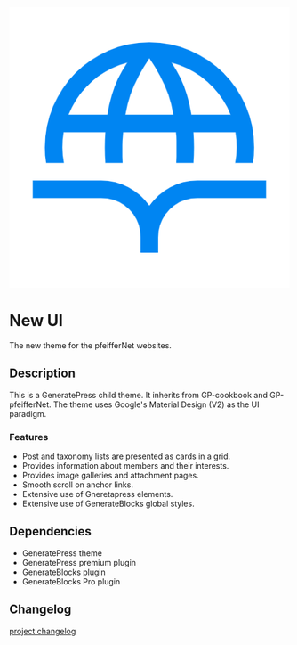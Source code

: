 ![the project logo](./assets/icon-128x128.png)

# New UI
The new theme for the pfeifferNet websites.

## Description
This is a GeneratePress child theme.
It inherits from GP-cookbook and GP-pfeifferNet.
The theme uses Google's Material Design (V2) as the UI paradigm.

### Features
* Post and taxonomy lists are presented as cards in a grid.
* Provides information about members and their interests.
* Provides image galleries and attachment pages.
* Smooth scroll on anchor links.
* Extensive use of Gneretapress elements.
* Extensive use of GenerateBlocks global styles.

## Dependencies
* GeneratePress theme
* GeneratePress premium plugin
* GenerateBlocks plugin
* GenerateBlocks Pro plugin


## Changelog
[project changelog]( ./CHANGELOG.md)
